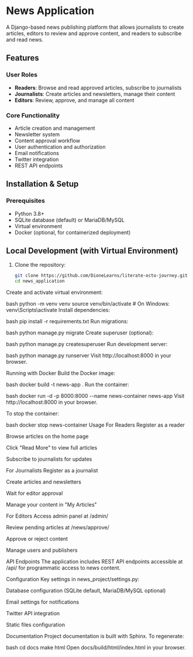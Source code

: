 # News Application

A Django-based news publishing platform that allows journalists to create articles, editors to review and approve content, and readers to subscribe and read news.

## Features

### User Roles
- **Readers**: Browse and read approved articles, subscribe to journalists
- **Journalists**: Create articles and newsletters, manage their content
- **Editors**: Review, approve, and manage all content

### Core Functionality
- Article creation and management
- Newsletter system
- Content approval workflow
- User authentication and authorization
- Email notifications
- Twitter integration
- REST API endpoints

## Installation & Setup

### Prerequisites
- Python 3.8+
- SQLite database (default) or MariaDB/MySQL
- Virtual environment
- Docker (optional, for containerized deployment)

## Local Development (with Virtual Environment)

1. Clone the repository:
   ```bash
   git clone https://github.com/DioneLearns/literate-octo-journey.git
   cd news_application
Create and activate virtual environment:

bash
python -m venv venv
source venv/bin/activate  # On Windows: venv\Scripts\activate
Install dependencies:

bash
pip install -r requirements.txt
Run migrations:

bash
python manage.py migrate
Create superuser (optional):

bash
python manage.py createsuperuser
Run development server:

bash
python manage.py runserver
Visit http://localhost:8000 in your browser.

Running with Docker
Build the Docker image:

bash
docker build -t news-app .
Run the container:

bash
docker run -d -p 8000:8000 --name news-container news-app
Visit http://localhost:8000 in your browser.

To stop the container:

bash
docker stop news-container
Usage
For Readers
Register as a reader

Browse articles on the home page

Click "Read More" to view full articles

Subscribe to journalists for updates

For Journalists
Register as a journalist

Create articles and newsletters

Wait for editor approval

Manage your content in "My Articles"

For Editors
Access admin panel at /admin/

Review pending articles at /news/approve/

Approve or reject content

Manage users and publishers

API Endpoints
The application includes REST API endpoints accessible at /api/ for programmatic access to news content.

Configuration
Key settings in news_project/settings.py:

Database configuration (SQLite default, MariaDB/MySQL optional)

Email settings for notifications

Twitter API integration

Static files configuration

Documentation
Project documentation is built with Sphinx. To regenerate:

bash
cd docs
make html
Open docs/build/html/index.html in your browser.
